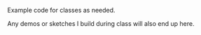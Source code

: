 Example code for classes as needed.

Any demos or sketches I build during class will also end up here.
